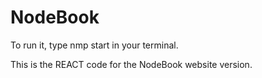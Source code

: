 # NodeBook
To run it, type nmp start in your terminal.

This is the REACT code for the NodeBook website version.
